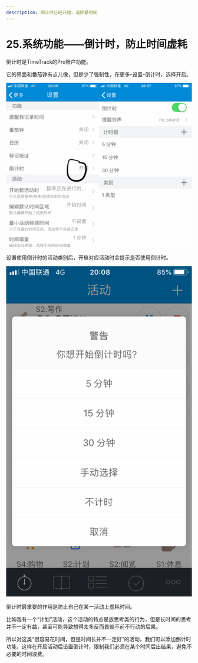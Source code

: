 ```yaml
---
description: 倒计时已经开始，请抓紧时间
---
```


# 25.系统功能——倒计时，防止时间虚耗

倒计时是TimeTrack的Pro账户功能。

它的界面和番茄钟有点儿像，但是少了强制性，在更多-设置-倒计时，选择开启。

![](../.gitbook/assets/tu-pian%20%2899%29.png)

设置使用倒计时的活动类别后，开启对应活动时会提示是否使用倒计时。

![](../.gitbook/assets/tu-pian%20%28136%29.png)

倒计时最重要的作用是防止自己在某一活动上虚耗时间。

比如我有一个“计划”活动，这个活动的特点是放思考类的行为，但是长时间的思考并不一定有益，甚至可能导致想得太多反而畏缩不前不行动的后果。

所以对这类“很容易花时间，但是时间长并不一定好”的活动，我们可以添加倒计时功能，这样在开启活动后设置倒计时，限制我们必须在某个时间后出结果，避免不必要的时间浪费。

